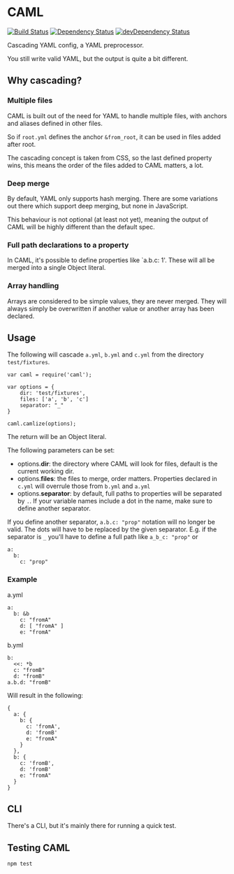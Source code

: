 # CAML 

[![Build Status](https://travis-ci.org/kevin-smets/caml.svg?branch=master)](https://travis-ci.org/kevin-smets/caml) [![Dependency Status](https://david-dm.org/kevin-smets/caml.svg)](https://david-dm.org/kevin-smets/caml) [![devDependency Status](https://david-dm.org/kevin-smets/caml/dev-status.svg)](https://david-dm.org/kevin-smets/caml#info=devDependencies)

Cascading YAML config, a YAML preprocessor.

You still write valid YAML, but the output is quite a bit different.

## Why cascading?

### Multiple files

CAML is built out of the need for YAML to handle multiple files, with anchors and aliases defined in other files.

So if `root.yml` defines the anchor `&from_root`, it can be used in files added after root.

The cascading concept is taken from CSS, so the last defined property wins, this means the order of the files added to CAML matters, a lot. 

### Deep merge

By default, YAML only supports hash merging. There are some variations out there which support deep merging, but none in JavaScript.

This behaviour is not optional (at least not yet), meaning the output of CAML will be highly different than the default spec.

### Full path declarations to a property

In CAML, it's possible to define properties like `a.b.c: 1'. These will all be merged into a single Object literal.

### Array handling

Arrays are considered to be simple values, they are never merged. They will always simply be overwritten if another value or another array has been declared.

## Usage

The following will cascade `a.yml`, `b.yml` and `c.yml` from the directory `test/fixtures`.

```
var caml = require('caml');

var options = {
    dir: 'test/fixtures', 
    files: ['a', 'b', 'c']
    separator: "_"
}

caml.camlize(options);
```

The return will be an Object literal.

The following parameters can be set:

- options.**dir**: the directory where CAML will look for files, default is the current working dir.
- options.**files**: the files to merge, order matters. Properties declared in `c.yml` will overrule those from `b.yml` and `a.yml`  
- options.**separator**: by default, full paths to properties will be separated by `.`. If your variable names include a dot in the name, make sure to define another separator.

If you define another separator, `a.b.c: "prop"` notation will no longer be valid. The dots will have to be replaced by the given separator. E.g. if the separator is `_` you'll have to define a full path like `a_b_c: "prop"` or

```
a:
  b:
    c: "prop"
```

### Example

a.yml

```
a:
  b: &b
    c: "fromA"
    d: [ "fromA" ]
    e: "fromA"
```

b.yml

```
b:
  <<: *b
  c: "fromB"
  d: "fromB"
a.b.d: "fromB"
```

Will result in the following:

```
{ 
  a: { 
    b: { 
      c: 'fromA',
      d: 'fromB'
      e: "fromA"
    } 
  },
  b: { 
    c: 'fromB', 
    d: 'fromB' 
    e: "fromA"
  } 
}
```

## CLI

There's a CLI, but it's mainly there for running a quick test.

## Testing CAML

```
npm test
```

